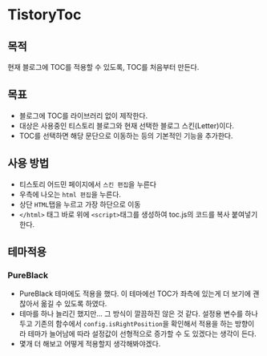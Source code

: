 # TistoryToc

## 목적
현재 블로그에 TOC를 적용할 수 있도록, TOC를 처음부터 만든다.

## 목표
- 블로그에 TOC를 라이브러리 없이 제작한다.
- 대상은 사용중인 티스토리 블로그와 현재 선택한 블로그 스킨(Letter)이다.
- TOC를 선택하면 해당 문단으로 이동하는 등의 기본적인 기능을 추가한다.

## 사용 방법
- 티스토리 어드민 페이지에서 `스킨 편집`을 누른다
- 우측에 나오는 `html 편집`을 누른다.
- 상단 `HTML`탭을 누르고 가장 하단으로 이동
- `</html>` 태그 바로 위에 `<script>`태그를 생성하여 toc.js의 코드를 복사 붙여넣기 한다.

## 테마적용
### PureBlack
- PureBlack 테마에도 적용을 했다. 이 테마에선 TOC가 좌측에 있는게 더 보기에 괜찮아서 옮길 수 있도록 하였다.
- 테마를 하나 늘리긴 했지만... 그 방식이 깔끔하진 않은 것 같다. 설정용 변수를 하나 두고 기존의 함수에서 `config.isRightPosition`을 확인해서 적용을 하는 방향이라 테마가 늘어남에 따라 설정값이 선형적으로 증가할 수 도 있겠다는 생각이 든다.
- 몇개 더 해보고 어떻게 적용할지 생각해봐야겠다.
